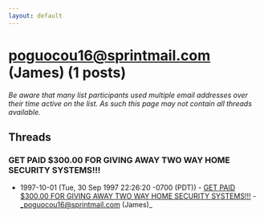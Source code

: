 ```yaml
---
layout: default
---
```


# poguocou16@sprintmail.com (James) (1 posts)

_Be aware that many list participants used multiple email addresses over their time active on the list. As such this page may not contain all threads available._

## Threads

### GET PAID $300.00 FOR GIVING AWAY TWO WAY HOME SECURITY SYSTEMS!!!
+ 1997-10-01 (Tue, 30 Sep 1997 22:26:20 -0700 (PDT)) - [GET PAID $300.00 FOR GIVING AWAY TWO WAY HOME SECURITY SYSTEMS!!!](/archive/1997/10/bcf9b8f677978854728be76a8f8ce2acfefd72b7172347e5e563d3b794a0082d) - _poguocou16@sprintmail.com (James)_

